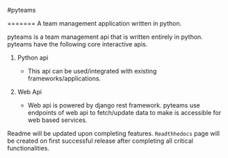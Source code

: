 #pyteams

=======
A team management application written in python.

pyteams is a team management api that is written entirely in python. pyteams have the following core interactive apis.

1. Python api
   - This api can be used/integrated with existing frameworks/applications.
   
2. Web Api
   - Web api is powered by django rest framework. pyteams use endpoints of web api to fetch/update data to make is accessible for web based services.

Readme will be updated upon completing features. `Readthhedocs` page will be created on first successful release after completing all critical functionalities.